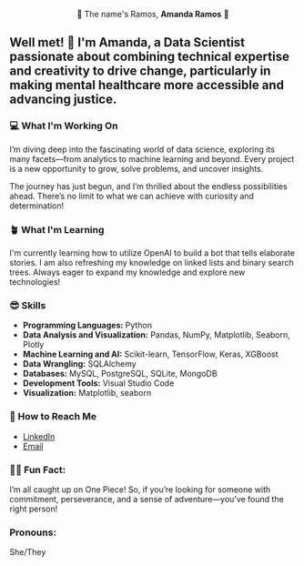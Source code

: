 <p align="center">🌟 The name's Ramos, <strong>Amanda Ramos</strong> 🌟</p>


## Well met! 👋 I'm Amanda, a Data Scientist passionate about combining technical expertise and creativity to drive change, particularly in making mental healthcare more accessible and advancing justice.

### 💻 What I'm Working On

I’m diving deep into the fascinating world of data science, exploring its many facets—from analytics to machine learning and beyond. Every project is a new opportunity to grow, solve problems, and uncover insights.

The journey has just begun, and I’m thrilled about the endless possibilities ahead. There’s no limit to what we can achieve with curiosity and determination!

### 🪴 What I'm Learning

I'm currently learning how to utilize OpenAI to build a bot that tells elaborate stories. I am also refreshing my knowledge on
linked lists and binary search trees. Always eager to expand my knowledge and explore new technologies!

### 😎 Skills

- **Programming Languages:**
             Python
- **Data Analysis and Visualization:**
             Pandas, NumPy, Matplotlib, Seaborn, Plotly
- **Machine Learning and AI:**
             Scikit-learn, TensorFlow, Keras, XGBoost
- **Data Wrangling:**
             SQLAlchemy
- **Databases:**
             MySQL, PostgreSQL, SQLite, MongoDB
- **Development Tools:**
             Visual Studio Code
- **Visualization:**
             Matplotlib, seaborn

### 📲 How to Reach Me

- [LinkedIn](www.linkedin.com/in/ajramos202)
- [Email](ajramos202@gmail.com)

### 🐦‍🔥 Fun Fact:
I’m all caught up on One Piece! So, if you’re looking for someone with commitment, perseverance, and a sense of adventure—you’ve found the right person!

### Pronouns:
She/They

<!--
**ajramos202/ajramos202** is a ✨ _special_ ✨ repository because its `README.md` (this file) appears on your GitHub profile.

Here are some ideas to get you started:

- 🔭 I’m currently working on ...
- 🌱 I’m currently learning ...
- 👯 I’m looking to collaborate on ...
- 🤔 I’m looking for help with ...
- 💬 Ask me about ...
- 📫 How to reach me: ...
- 😄 Pronouns: ...
- ⚡ Fun fact: ...
-->
